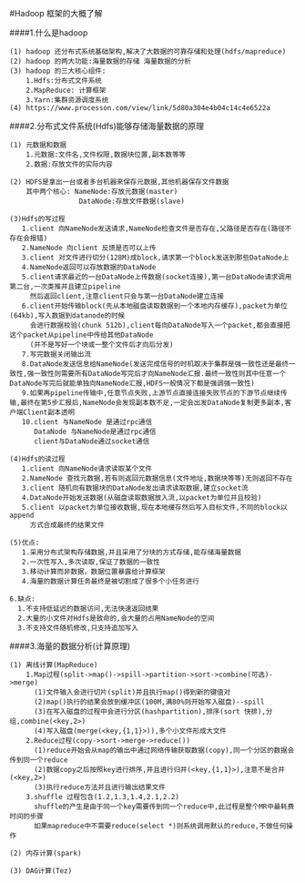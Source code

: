 #Hadoop 框架的大概了解  

####1.什么是hadoop   

    (1) hadoop 还分布式系统基础架构,解决了大数据的可靠存储和处理(hdfs/mapreduce)
    (2) hadoop 的两大功能:海量数据的存储 海量数据的分析
    (3) hadoop 的三大核心组件:
        1.Hdfs:分布式文件系统
        2.MapReduce: 计算框架
        3.Yarn:集群资源调度系统 
    (4) https://www.processon.com/view/link/5d80a304e4b04c14c4e6522a
    
####2.分布式文件系统(Hdfs)能够存储海量数据的原理   

    (1) 元数据和数据  
        1.元数据:文件名,文件权限,数据块位置,副本数等等  
        2.数据:存放文件的实际内容    
        
    (2) HDFS是拿出一台或者多台机器来保存元数据,其他机器保存文件数据  
        其中两个核心: NameNode:存放元数据(master)  
                     DataNode:存放文件数据(slave)  
                     
    (3)Hdfs的写过程  
       1.client 向NameNode发送请求,NameNode检查文件是否存在,父路径是否存在(路径不存在会报错)  
       2.NameNode 向client 反馈是否可以上传  
       3.client 对文件进行切分(128M)成block,请求第一个block发送到那些DataNode上  
       4.NameNode返回可以存放数据的DataNode   
       5.client请求最近的一台DataNode上传数据(socket连接),第一台DataNode请求调用第二台,一次类推并且建立pipeline  
         然后返回client,注意client只会与第一台DataNode建立连接  
       6.client开始传输block(先从本地磁盘读取数据到一个本地内存缓存),packet为单位(64kb),写入数据到datanode的时候  
         会进行数据校验(chunk 512b),client每向DataNode写入一个packet,都会直接把这个packet从pipeline中传给其他DataNode    
         (并不是写好一个块或一整个文件后才向后分发)  
       7.写完数据关闭输出流
       8.DataNode发送信息给NameNode(发送完成信号的时机取决于集群是强一致性还是最终一致性,强一致性则需要所有DataNode写完后才向NameNode汇报.最终一致性则其中任意一个DataNode写完后就能单独向NameNode汇报,HDFS一般情况下都是强调强一致性)    
       9.如果再pipeline传输中,任意节点失败,上游节点直接连接失败节点的下游节点继续传输,最终在第5步汇报后,NameNode会发现副本数不足,一定会出发DataNode复制更多副本,客户端Client副本透明  
       10.client 与NameNode 是通过rpc通信   
          DataNode 与NameNode是通过rpc通信  
          client与DataNode通过socket通信  
          
    (4)Hdfs的读过程  
       1.client 向NameNode请求读取某个文件  
       2.NameNode 查找元数据,若有则返回元数据信息(文件地址,数据块等等)无则返回不存在  
       3.client 随机向有数据块的DataNode发出请求读取数据,建立socket流   
       4.DataNode开始发送数据(从磁盘读取数据放入流,以packet为单位并且校验)  
       5.client 以packet为单位接收数据,现在本地缓存然后写入目标文件,不同的block以append  
         方式合成最终的结果文件  
         
    (5)优点:  
       1.采用分布式架构存储数据,并且采用了分块的方式存储,能存储海量数据    
       2.一次性写入,多次读取,保证了数据的一致性  
       3.移动计算而非数据，数据位置暴露给计算框架  
       4.海量的数据计算任务最终是被切割成了很多个小任务进行  
       
    6.缺点:  
      1.不支持低延迟的数据访问,无法快速返回结果  
      2.大量的小文件对Hdfs是致命的,会大量的占用NameNode的空间  
      3.不支持文件随机修改,只支持追加写入   
      
####3.海量的数据分析(计算原理)   

    (1) 离线计算(MapReduce)  
        1.Map过程(split->map()->spill->partition->sort->combine(可选)->merge)  
          (1)文件输入会进行切片(split)并且执行map()得到新的键值对  
          (2)map()执行的结果会放到缓冲区(100M,满80%则开始写入磁盘)--spill  
          (3)在写入磁盘的过程中会进行分区(hashpartition),排序(sort 快排),分组,combine(<key,2>)  
          (4)写入磁盘(merge(<key,{1,1}>)),多个小文件形成大文件  
        2.Reduce过程(copy->sort->merge->reduce())  
          (1)reduce开始会从map的输出中通过网络传输获取数据(copy),同一个分区的数据会传到同一个reduce  
          (2)数据copy之后按照key进行排序,并且进行归并(<key,{1,1}>),注意不是合并(<key,2>)  
          (3)执行reduce方法并且进行输出结果文件  
        3.shuffle 过程包含(1.2,1.3,1.4,2.1,2.2)
          shuffle的产生是由于同一个key需要传到同一个reduce中,此过程是整个MR中最耗费时间的步骤  
          如果mapreduce中不需要reduce(select *)则系统调用默认的reduce,不做任何操作  
    
    (2) 内存计算(spark)  
    
    (3) DAG计算(Tez)  
    